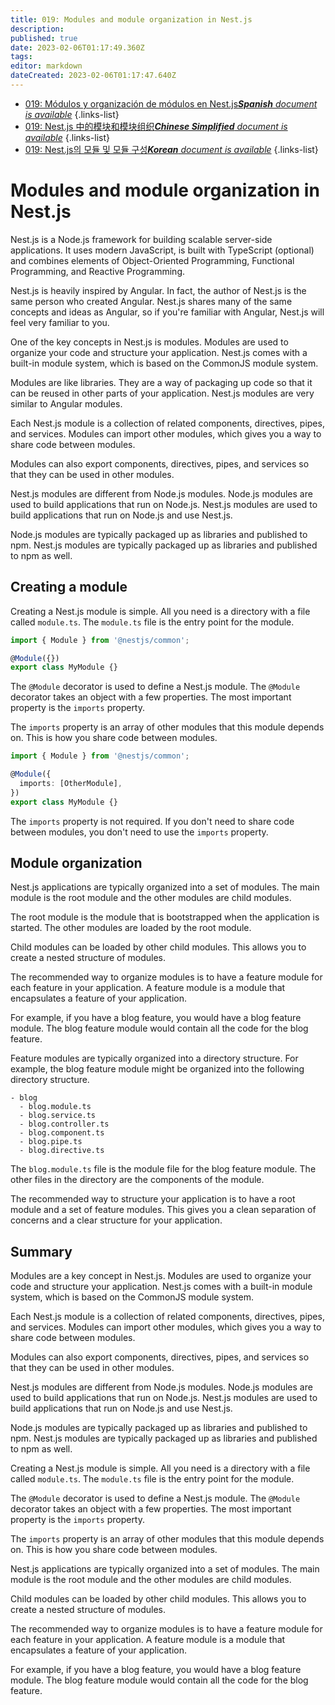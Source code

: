 ```yaml
---
title: 019: Modules and module organization in Nest.js
description: 
published: true
date: 2023-02-06T01:17:49.360Z
tags: 
editor: markdown
dateCreated: 2023-02-06T01:17:47.640Z
---
```


- [019: Módulos y organización de módulos en Nest.js***Spanish** document is available*](/es/Knowledge-base/Nest-js/Learning/019-modules-and-module-organization-in-nest-js)
{.links-list}
- [019: Nest.js 中的模块和模块组织***Chinese Simplified** document is available*](/zh/Knowledge-base/Nest-js/Learning/019-modules-and-module-organization-in-nest-js)
{.links-list}
- [019: Nest.js의 모듈 및 모듈 구성***Korean** document is available*](/ko/Knowledge-base/Nest-js/Learning/019-modules-and-module-organization-in-nest-js)
{.links-list}


# Modules and module organization in Nest.js

Nest.js is a Node.js framework for building scalable server-side applications. It uses modern JavaScript, is built with TypeScript (optional) and combines elements of Object-Oriented Programming, Functional Programming, and Reactive Programming.

Nest.js is heavily inspired by Angular. In fact, the author of Nest.js is the same person who created Angular. Nest.js shares many of the same concepts and ideas as Angular, so if you're familiar with Angular, Nest.js will feel very familiar to you.

One of the key concepts in Nest.js is modules. Modules are used to organize your code and structure your application. Nest.js comes with a built-in module system, which is based on the CommonJS module system.

Modules are like libraries. They are a way of packaging up code so that it can be reused in other parts of your application. Nest.js modules are very similar to Angular modules.

Each Nest.js module is a collection of related components, directives, pipes, and services. Modules can import other modules, which gives you a way to share code between modules.

Modules can also export components, directives, pipes, and services so that they can be used in other modules.

Nest.js modules are different from Node.js modules. Node.js modules are used to build applications that run on Node.js. Nest.js modules are used to build applications that run on Node.js and use Nest.js.

Node.js modules are typically packaged up as libraries and published to npm. Nest.js modules are typically packaged up as libraries and published to npm as well.

## Creating a module

Creating a Nest.js module is simple. All you need is a directory with a file called `module.ts`. The `module.ts` file is the entry point for the module.

```typescript
import { Module } from '@nestjs/common';

@Module({})
export class MyModule {}
```

The `@Module` decorator is used to define a Nest.js module. The `@Module` decorator takes an object with a few properties. The most important property is the `imports` property.

The `imports` property is an array of other modules that this module depends on. This is how you share code between modules.

```typescript
import { Module } from '@nestjs/common';

@Module({
  imports: [OtherModule],
})
export class MyModule {}
```

The `imports` property is not required. If you don't need to share code between modules, you don't need to use the `imports` property.

## Module organization

Nest.js applications are typically organized into a set of modules. The main module is the root module and the other modules are child modules.

The root module is the module that is bootstrapped when the application is started. The other modules are loaded by the root module.

Child modules can be loaded by other child modules. This allows you to create a nested structure of modules.

The recommended way to organize modules is to have a feature module for each feature in your application. A feature module is a module that encapsulates a feature of your application.

For example, if you have a blog feature, you would have a blog feature module. The blog feature module would contain all the code for the blog feature.

Feature modules are typically organized into a directory structure. For example, the blog feature module might be organized into the following directory structure.

```
- blog
  - blog.module.ts
  - blog.service.ts
  - blog.controller.ts
  - blog.component.ts
  - blog.pipe.ts
  - blog.directive.ts
```

The `blog.module.ts` file is the module file for the blog feature module. The other files in the directory are the components of the module.

The recommended way to structure your application is to have a root module and a set of feature modules. This gives you a clean separation of concerns and a clear structure for your application.

## Summary

Modules are a key concept in Nest.js. Modules are used to organize your code and structure your application. Nest.js comes with a built-in module system, which is based on the CommonJS module system.

Each Nest.js module is a collection of related components, directives, pipes, and services. Modules can import other modules, which gives you a way to share code between modules.

Modules can also export components, directives, pipes, and services so that they can be used in other modules.

Nest.js modules are different from Node.js modules. Node.js modules are used to build applications that run on Node.js. Nest.js modules are used to build applications that run on Node.js and use Nest.js.

Node.js modules are typically packaged up as libraries and published to npm. Nest.js modules are typically packaged up as libraries and published to npm as well.

Creating a Nest.js module is simple. All you need is a directory with a file called `module.ts`. The `module.ts` file is the entry point for the module.

The `@Module` decorator is used to define a Nest.js module. The `@Module` decorator takes an object with a few properties. The most important property is the `imports` property.

The `imports` property is an array of other modules that this module depends on. This is how you share code between modules.

Nest.js applications are typically organized into a set of modules. The main module is the root module and the other modules are child modules.

Child modules can be loaded by other child modules. This allows you to create a nested structure of modules.

The recommended way to organize modules is to have a feature module for each feature in your application. A feature module is a module that encapsulates a feature of your application.

For example, if you have a blog feature, you would have a blog feature module. The blog feature module would contain all the code for the blog feature.